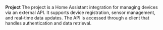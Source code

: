 **Project**
The project is a Home Assistant integration for managing devices via an external API. It supports device registration, sensor management, and real-time data updates.
The API is accessed through a client that handles authentication and data retrieval.